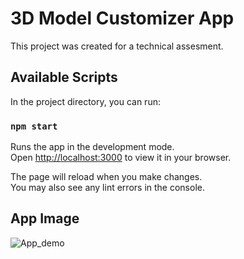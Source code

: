 # 3D Model Customizer App

This project was created for a technical assesment.

## Available Scripts

In the project directory, you can run:

### `npm start`

Runs the app in the development mode.\
Open [http://localhost:3000](http://localhost:3000) to view it in your browser.

The page will reload when you make changes.\
You may also see any lint errors in the console.

## App Image

![App_demo](https://github.com/Abhinav-kk/3D-Model-Customizer-Assignemnt/blob/110eb261a713278d402b6dcb026e461a93cc1552/images/Demo.png)
